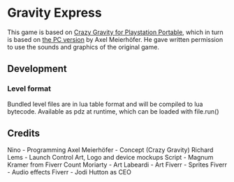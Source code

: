 # Gravity Express

This game is based on [Crazy Gravity for Playstation Portable](https://www.gamebrew.org/wiki/Crazy_Gravity_Portable_PSP), which in turn
is based on [the PC version](https://www.xlmsoft.de/crazygravity.php) by Axel Meierhöfer.
He gave written permission to use the sounds and graphics of the original game.

## Development

### Level format
Bundled level files are in lua table format and will be compiled to lua bytecode.
Available as pdz at runtime, which can be loaded with file.run()

## Credits
Nino - Programming
Axel Meierhöfer - Concept (Crazy Gravity)
Richard Lems - Launch Control Art, Logo and device mockups
Script - Magnum Kramer from Fiverr
Count Moriarty - Art
Labeardi - Art
Fiverr - Sprites
Fiverr - Audio effects
Fiverr - Jodi Hutton as CEO
